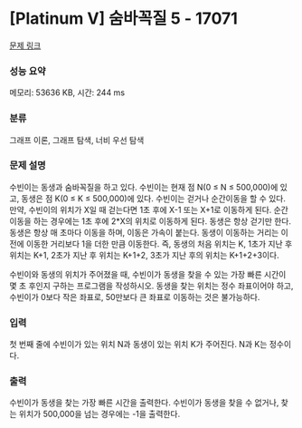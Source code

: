# [Platinum V] 숨바꼭질 5 - 17071 

[문제 링크](https://www.acmicpc.net/problem/17071) 

### 성능 요약

메모리: 53636 KB, 시간: 244 ms

### 분류

그래프 이론, 그래프 탐색, 너비 우선 탐색

### 문제 설명

<p>수빈이는 동생과 숨바꼭질을 하고 있다. 수빈이는 현재 점 N(0 ≤ N ≤ 500,000)에 있고, 동생은 점 K(0 ≤ K ≤ 500,000)에 있다. 수빈이는 걷거나 순간이동을 할 수 있다. 만약, 수빈이의 위치가 X일 때 걷는다면 1초 후에 X-1 또는 X+1로 이동하게 된다. 순간이동을 하는 경우에는 1초 후에 2*X의 위치로 이동하게 된다. 동생은 항상 걷기만 한다. 동생은 항상 매 초마다 이동을 하며, 이동은 가속이 붙는다. 동생이 이동하는 거리는 이전에 이동한 거리보다 1을 더한 만큼 이동한다. 즉, 동생의 처음 위치는 K, 1초가 지난 후 위치는 K+1, 2초가 지난 후 위치는 K+1+2, 3초가 지난 후의 위치는 K+1+2+3이다.</p>

<p>수빈이와 동생의 위치가 주어졌을 때, 수빈이가 동생을 찾을 수 있는 가장 빠른 시간이 몇 초 후인지 구하는 프로그램을 작성하시오. 동생을 찾는 위치는 정수 좌표이어야 하고, 수빈이가 0보다 작은 좌표로, 50만보다 큰 좌표로 이동하는 것은 불가능하다.</p>

### 입력 

 <p>첫 번째 줄에 수빈이가 있는 위치 N과 동생이 있는 위치 K가 주어진다. N과 K는 정수이다.</p>

### 출력 

 <p>수빈이가 동생을 찾는 가장 빠른 시간을 출력한다. 수빈이가 동생을 찾을 수 없거나, 찾는 위치가 500,000을 넘는 경우에는 -1을 출력한다.</p>


